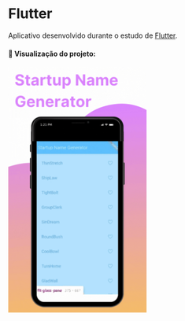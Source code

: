 # Flutter

Aplicativo desenvolvido durante o estudo de <a href="https://codelabs.developers.google.com/codelabs/first-flutter-app-pt1#0">Flutter</a>.

#### 📌 Visualização do projeto:

<p align="left">
  <img height="500em" src="/src/topico1.gif">
</p>


